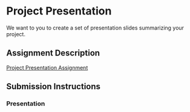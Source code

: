 # Project Presentation
We want to you to create a set of presentation slides summarizing your project.

## Assignment Description
[Project Presentation Assignment](https://education.launchcode.org/liftoff/modules/assignments/project-presentation)

## Submission Instructions

### Presentation
<a href="https://github.com/krather7/liftoff-assignments/blob/master/P6-Project_Presentation/LC%20BillPaid%20-%20Project%20Presentation%20Template.pdf">
